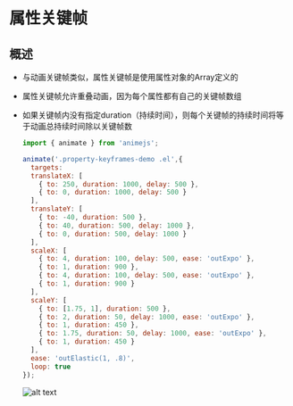 # 属性关键帧

## 概述

+ 与动画关键帧类似，属性关键帧是使用属性对象的Array定义的
+ 属性关键帧允许重叠动画，因为每个属性都有自己的关键帧数组
+ 如果关键帧内没有指定duration（持续时间），则每个关键帧的持续时间将等于动画总持续时间除以关键帧数

  ```js
  import { animate } from 'animejs';

  animate('.property-keyframes-demo .el',{
    targets:
    translateX: [
      { to: 250, duration: 1000, delay: 500 },
      { to: 0, duration: 1000, delay: 500 }
    ],
    translateY: [
      { to: -40, duration: 500 },
      { to: 40, duration: 500, delay: 1000 },
      { to: 0, duration: 500, delay: 1000 }
    ],
    scaleX: [
      { to: 4, duration: 100, delay: 500, ease: 'outExpo' },
      { to: 1, duration: 900 },
      { to: 4, duration: 100, delay: 500, ease: 'outExpo' },
      { to: 1, duration: 900 }
    ],
    scaleY: [
      { to: [1.75, 1], duration: 500 },
      { to: 2, duration: 50, delay: 1000, ease: 'outExpo' },
      { to: 1, duration: 450 },
      { to: 1.75, duration: 50, delay: 1000, ease: 'outExpo' },
      { to: 1, duration: 450 }
    ],
    ease: 'outElastic(1, .8)',
    loop: true
  });
  ```

  ![alt text](images/属性关键帧.gif)
